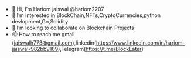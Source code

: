 - 👋 Hi, I’m Hariom jaiswal @hariom2207
- 👀 I’m interested in BlockChain,NFTs,CryptoCurrencies,python devlopment,Go,Solidity
- 💞️ I’m looking to collaborate on Blockchain Projects
- 📫 How to reach me gmail (jaiswalh773@gmail.com),linkedin(https://www.linkedin.com/in/hariom-jaiswal-982bb9189),Telegram(https://t.me/BlockEater)

<!---
hariom2207/hariom2207 is a ✨ special ✨ repository because its `README.md` (this file) appears on your GitHub profile.
You can click the Preview link to take a look at your changes.
--->
